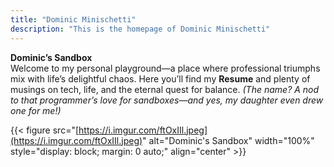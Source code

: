 ```yaml
---
title: "Dominic Minischetti"
description: "This is the homepage of Dominic Minischetti"
---
```

**Dominic’s Sandbox**  
Welcome to my personal playground—a place where professional triumphs mix with life’s delightful chaos. Here you’ll find my **Resume** and plenty of musings on tech, life, and the eternal quest for balance. *(The name? A nod to that programmer’s love for sandboxes—and yes, my daughter even drew one for me!)*

{{< figure src="[https://i.imgur.com/ftOxIIl.jpeg](https://i.imgur.com/ftOxIIl.jpeg)" alt="Dominic's Sandbox" width="100%" style="display: block; margin: 0 auto;" align="center" >}}